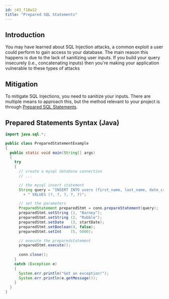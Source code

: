 ```yaml
---
id: c43_f18w12
title: "Prepared SQL Statements"
---
```


## Introduction
You may have learned about SQL Injection attacks, a common exploit a user could perform to gain access
to your database. The main reason this happens is due to the lack of sanitizing user inputs. If you
build your query insecurely (i.e., concatenating inputs) then you're making your application
vulnerable to these types of attacks

## Mitigation
To mitigate SQL Injections, you need to sanitize your inputs. There are multiple means to approach this,
but the method relevant to your project is through [Prepared SQL Statements](https://dev.mysql.com/doc/refman/8.0/en/sql-syntax-prepared-statements.html).

## Prepared Statements Syntax (Java)
```java
import java.sql.*;

public class PreparedStatementExample
{
  public static void main(String[] args)
  {
    try
    {
      // create a mysql database connection
      // ...

      // the mysql insert statement
      String query = "INSERT INTO users (first_name, last_name, date_created, is_admin, num_points)"
        + " VALUES (?, ?, ?, ?, ?)";

      // set the parameters
      PreparedStatement preparedStmt = conn.prepareStatement(query);
      preparedStmt.setString (1, "Barney");
      preparedStmt.setString (2, "Rubble");
      preparedStmt.setDate   (3, startDate);
      preparedStmt.setBoolean(4, false);
      preparedStmt.setInt    (5, 5000);

      // execute the preparedstatement
      preparedStmt.execute();
      
      conn.close();
    }
    catch (Exception e)
    {
      System.err.println("Got an exception!");
      System.err.println(e.getMessage());
    }
  }
}
